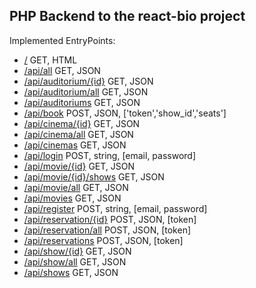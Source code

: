 ## PHP Backend to the react-bio project

Implemented EntryPoints:
* <a href="https://bio.tuffsruffs.se/">/</a> GET, HTML
* <a href="https://bio.tuffsruffs.se/api/all">/api/all</a> GET, JSON
* <a href="https://bio.tuffsruffs.se/api/auditorium/1">/api/auditorium/{id}</a> GET, JSON
* <a href="https://bio.tuffsruffs.se/api/auditorium/all">/api/auditorium/all</a> GET, JSON
* <a href="https://bio.tuffsruffs.se/api/auditoriums">/api/auditoriums</a> GET, JSON
* <a href="https://bio.tuffsruffs.se/api/book">/api/book</a> POST, JSON, ['token','show_id','seats']
* <a href="https://bio.tuffsruffs.se/api/cinema/1">/api/cinema/{id}</a> GET, JSON
* <a href="https://bio.tuffsruffs.se/api/cinema/all">/api/cinema/all</a> GET, JSON
* <a href="https://bio.tuffsruffs.se/api/cinemas">/api/cinemas</a> GET, JSON
* <a href="https://bio.tuffsruffs.se/api/login">/api/login</a> POST, string, [email, password]
* <a href="https://bio.tuffsruffs.se/api/movie/1">/api/movie/{id}</a> GET, JSON
* <a href="https://bio.tuffsruffs.se/api/movie/1/shows">/api/movie/{id}/shows</a> GET, JSON
* <a href="https://bio.tuffsruffs.se/api/movie/all">/api/movie/all</a> GET, JSON
* <a href="https://bio.tuffsruffs.se/api/movies">/api/movies</a> GET, JSON
* <a href="https://bio.tuffsruffs.se/api/register">/api/register</a> POST, string, [email, password]
* <a href="https://bio.tuffsruffs.se/api/reservation/1">/api/reservation/{id}</a> POST, JSON, [token]
* <a href="https://bio.tuffsruffs.se/api/reservation/all">/api/reservation/all</a> POST, JSON, [token]
* <a href="https://bio.tuffsruffs.se/api/reservations">/api/reservations</a> POST, JSON, [token]
* <a href="https://bio.tuffsruffs.se/api/show/1">/api/show/{id}</a> GET, JSON
* <a href="https://bio.tuffsruffs.se/api/show/all">/api/show/all</a> GET, JSON
* <a href="https://bio.tuffsruffs.se/api/shows">/api/shows</a> GET, JSON
